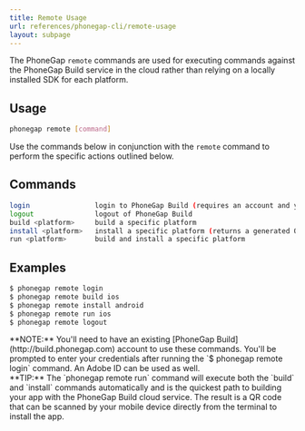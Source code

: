 ```yaml
---
title: Remote Usage
url: references/phonegap-cli/remote-usage
layout: subpage
---
```


The PhoneGap `remote` commands are used for executing commands against the PhoneGap Build service in the cloud rather than relying on a locally installed SDK for each platform.

## Usage

```bash
phonegap remote [command]
```

Use the commands below in conjunction with the `remote` command to perform the specific actions outlined below.

## Commands

```bash
login                login to PhoneGap Build (requires an account and your credentials)
logout               logout of PhoneGap Build
build <platform>     build a specific platform
install <platform>   install a specific platform (returns a generated QR code in the terminal)
run <platform>       build and install a specific platform
```

## Examples

```bash
$ phonegap remote login
$ phonegap remote build ios
$ phonegap remote install android
$ phonegap remote run ios
$ phonegap remote logout
```

<div class="alert--info">**NOTE:** You'll need to have an existing [PhoneGap Build](http://build.phonegap.com) account to use these commands. You'll be prompted to enter your credentials after running the `$ phonegap remote login` command. An Adobe ID can be used as well.</div>

<div class="alert--tip">**TIP:** The `phonegap remote run` command will execute both the `build` and `install` commands automatically and is the quickest path to building your app with the PhoneGap Build cloud service. The result is a QR code that can be scanned by your mobile device directly from the terminal to install the app.</div>
